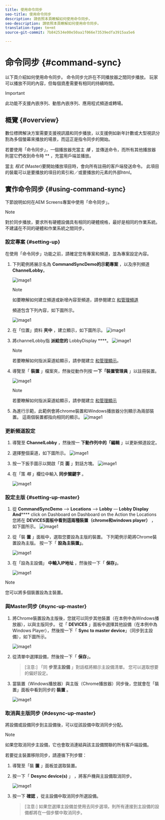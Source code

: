 ```yaml
---
title: 使用命令同步
seo-title: 使用命令同步
description: 請依照本頁瞭解如何使用命令同步。
seo-description: 請依照本頁瞭解如何使用命令同步。
translation-type: tm+mt
source-git-commit: 7b842534e00e50aa1f066e73539edfa3915aa5e6

---
```



# 命令同步 {#command-sync}

以下頁介紹如何使用命令同步。 命令同步允許在不同播放器之間同步播放。 玩家可以播放不同的內容，但每個資產需要有相同的持續時間。

>[!IMPORTANT]
>此功能不支援內嵌序列、動態內嵌序列、應用程式頻道或轉場。

## 概覽 {#overview}

數位標牌解決方案需要支援視訊牆和同步播放，以支援例如新年計數或大型視訊分割為多個螢幕來播放的場景，而這正是指令同步的開始。

若要使用「命令同步」，一個播放器充當主 *播* ，並傳送命令，而所有其他播放器則當它們收到命令時 ** ，充當用戶端並播放。

當主 *程式* (Master)要開始播放項目時，會向所有註冊的客戶端發送命令。 此項目的裝載可以是要播放的項目的索引和／或要播放的元素的外部html。

## 實作命令同步 {#using-command-sync}

下節說明如何在AEM Screens專案中使用「命令同步」。

>[!NOTE]
>對於同步播放，要求所有硬體設備具有相同的硬體規格，最好是相同的作業系統。 不建議在不同的硬體和作業系統之間同步。

### 設定專案 {#setting-up}

在使用「命令同步」功能之前，請確定您有專案和頻道，並為專案設定內容。

1. 下列範例將展示名為 **CommandSyncDemo的示範專案** ，以及序列頻道 **ChannelLobby**。

   ![image1](assets/command-sync/command-sync1-1.png)

   >[!NOTE]
   >
   >如要瞭解如何建立頻道或新增內容至頻道，請參閱建立 [和管理頻道](/help/user-guide/managing-channels.md)

   頻道包含下列內容，如下圖所示。

   ![image1](assets/command-sync/command-sync2-1.png)

1. 在「位置」資料 **夾中** ，建立顯示，如下圖所示。
   ![image1](assets/command-sync/command-sync3-1.png)

1. 將channelLobby指 **派給您的** LobbyDisplay ****。
   ![image1](assets/command-sync/command-sync4-1.png)

   >[!NOTE]
   >
   >若要瞭解如何指派渠道給顯示，請參閱建立 [和管理顯示](/help/user-guide/managing-displays.md)。

1. 導覽至「 **裝置** 」檔案夾，然後從動作列按 **一下「裝置管理員** 」以註冊裝置。

   ![image1](assets/command-sync5.png)

   >[!NOTE]
   >
   >若要瞭解如何指派渠道給顯示，請參閱建立 [和管理顯示](/help/user-guide/managing-displays.md)

1. 為進行示範，此範例會將chrome裝置和Windows播放器分別顯示為兩部裝置。 這兩個裝置都指向相同的顯示。
   ![image1](assets/command-sync6.png)

### 更新頻道設定

1. 導覽至 **ChannelLobby** ，然後按一 **下動作列中的「編輯** 」以更新頻道設定。

1. 選擇整個渠道，如下圖所示。
   ![image1](assets/command-sync/command-sync7-1.png)

1. 按一下扳手圖示以開啟「頁 **面** 」對話方塊。
   ![image1](assets/command-sync/command-sync8-1.png)

1. 在「策 *略* 」欄位中輸入 **同步關鍵字** 。

   ![image1](assets/command-sync/command-sync9-1.png)


### 設定主版 {#setting-up-master}

1. 從 **CommandSyncDemo** —> **Locations** —> **Lobby** — **Lobby Display And****** click on Dashboard on Dashboard on the Action the Locations
您將在 **DEVICES面板中看到這兩種裝置（chrome和windows player）** ，如下圖所示。
   ![image1](assets/command-sync/command-sync10-1.png)

1. 從「裝 **置** 」面板中，選取您要設為主版的裝置。 下列範例示範將Chrome裝置設為主版。 按一下「 **設為主裝置」**。

   ![image1](assets/command-sync/command-sync11-1.png)

1. 在「設為主設備」 **中輸入IP地址** ，然後按一下「 **保存」**。

   ![image1](assets/command-sync/command-sync12-1.png)

>[!NOTE]
> 您可以將多個裝置設為主裝置。

### 與Master同步 {#sync-up-master}

1. 將Chrome裝置設為主版後，您就可以同步其他裝置（在本例中為Windows播放器），以與主版同步。
從「 **DEVICES** 」面板中選擇其他設備（在本例中為Windows Player），然後按一下「 **Sync to master device**」（同步到主設備），如下圖所示。

   ![image1](assets/command-sync/command-sync13-1.png)

1. 從清單中選擇設備，然後按一下「 **保存**」。

   >[注意:]
   > 「同 **步至主設備** 」對話框將顯示主設備清單。 您可以選取想要的偏好設定。

1. 當裝置（Windows播放器）與主版（Chrome播放器）同步後，您就會在「裝置」面板中看到同步的 **裝置** 。

   ![image1](assets/command-sync/command-sync14-1.png)

### 取消與主版同步 {#desync-up-master}

將設備或設備同步到主設備後，可以從該設備中取消同步分配。

>[!NOTE]
>如果您取消同步主設備，它也會取消連結與該主設備關聯的所有客戶端設備。

若要從主裝置移除同步，請遵循下列步驟：

1. 導覽至「裝 **置** 」面板並選取裝置。

1. 按一下「 **Desync device(s)** 」 ，將客戶機與主設備取消同步。

   ![image1](assets/command-sync/command-sync15-1.png)

1. 按一下 **確認** ，從主設備中取消同步所選設備。

   >[注意:]
   > 如果您選擇主設備並使用去同步選項，則所有連接到主設備的設備都將在一個步驟中取消同步。
